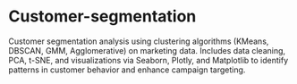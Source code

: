 # Customer-segmentation
Customer segmentation analysis using clustering algorithms (KMeans, DBSCAN, GMM, Agglomerative) on marketing data. Includes data cleaning, PCA, t-SNE, and visualizations via Seaborn, Plotly, and Matplotlib to identify patterns in customer behavior and enhance campaign targeting.
